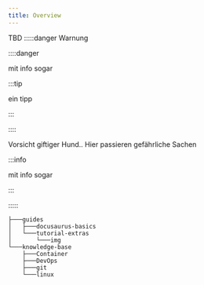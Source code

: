 ```yaml
---
title: Overview
---
```


TBD
:::::danger  Warnung

::::danger

mit info sogar

:::tip

ein tipp

:::

::::

Vorsicht giftiger Hund.. Hier passieren gefährliche Sachen

:::info

mit info sogar

:::

:::::


```console
├───guides
│   ├───docusaurus-basics
│   └───tutorial-extras
│       └───img
└───knowledge-base
    ├───Container
    ├───DevOps
    ├───git
    └───linux
```